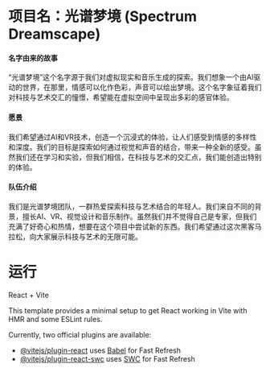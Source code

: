 # 项目名：光谱梦境 (Spectrum Dreamscape)

#### 名字由来的故事
“光谱梦境”这个名字源于我们对虚拟现实和音乐生成的探索。我们想象一个由AI驱动的世界，在那里，情感可以化作色彩，声音可以绘出梦境。这个名字象征着我们对科技与艺术交汇的憧憬，希望能在虚拟空间中呈现出多彩的感官体验。

#### 愿景
我们希望通过AI和VR技术，创造一个沉浸式的体验，让人们感受到情感的多样性和深度。我们的目标是探索如何通过视觉和声音的结合，带来一种全新的感受。虽然我们还在学习和实验，但我们相信，在科技与艺术的交汇点，我们能创造出特别的体验。

#### 队伍介绍
我们是光谱梦境团队，一群热爱探索科技与艺术结合的年轻人。我们来自不同的背景，擅长AI、VR、视觉设计和音乐制作。虽然我们并不觉得自己是专家，但我们充满了好奇心和热情，想要在这个项目中尝试新的东西。我们希望通过这次黑客马拉松，向大家展示科技与艺术的无限可能。


# 运行

React + Vite

This template provides a minimal setup to get React working in Vite with HMR and some ESLint rules.

Currently, two official plugins are available:

- [@vitejs/plugin-react](https://github.com/vitejs/vite-plugin-react/blob/main/packages/plugin-react/README.md) uses [Babel](https://babeljs.io/) for Fast Refresh
- [@vitejs/plugin-react-swc](https://github.com/vitejs/vite-plugin-react-swc) uses [SWC](https://swc.rs/) for Fast Refresh

# 